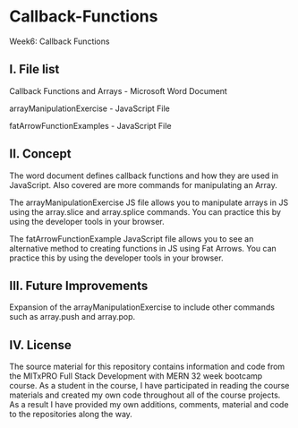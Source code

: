 # Callback-Functions
Week6: Callback Functions

I. File list
------------
Callback Functions and Arrays - Microsoft Word Document

arrayManipulationExercise - JavaScript File

fatArrowFunctionExamples - JavaScript File


II. Concept
----------
The word document defines callback functions and how they are used in JavaScript. Also covered are more commands for manipulating an Array.

The arrayManipulationExercise JS file allows you to manipulate arrays in JS using the array.slice and array.splice commands.  You can practice this by using the developer tools in your browser.

The fatArrowFunctionExample JavaScript file allows you to see an alternative method to creating functions in JS using Fat Arrows. You can practice this by using the developer tools in your browser.


III. Future Improvements
----------
Expansion of the arrayManipulationExercise to include other commands such as array.push and array.pop.

IV.  License
----------
The source material for this repository contains information and code from the MITxPRO Full Stack Development with MERN 32 week bootcamp course.
As a student in the course, I have participated in reading the course materials and created my own code throughout all of the course projects. As a result I have provided my own additions, comments, material and code to the repositories along the way.
